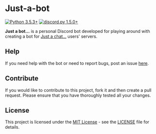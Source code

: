 # Just-a-bot
[![Python 3.5.3+](https://img.shields.io/badge/python-3.5.3+-blue.svg)](#)
[![discord.py 1.5.0+](https://img.shields.io/badge/discord.py-1.5.0+-blue.svg)](#)

**Just a bot...** is a personal Discord bot developed for playing around with creating a bot for [Just a chat...](https://aminoapps.com/c/conlang-conscript/home/) users' servers.

## Help
If you need help with the bot or need to report bugs, post an issue [here](https://github.com/jnpoJuwan/Just-a-bot/issues).

## Contribute
If you would like to contribute to this project, fork it and then create a pull request. Please ensure that you have thoroughly tested all your changes.

## License
This project is licensed under the [MIT License](https://choosealicense.com/licenses/mit/) - see the [LICENSE](LICENSE) file for details.
